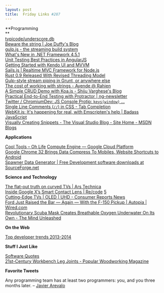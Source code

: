 ```yaml
---
layout: post
title:  Friday Links #287
---
```

**Programming  
**  
[typicode/underscore.db](https://github.com/typicode/underscore.db?utm_source=nodeweekly&utm_medium=email)   
[Beware the string | Joe Duffy's Blog](http://joeduffyblog.com/2012/10/30/beware-the-string/)   
[gulp.js - the streaming build system](http://gulpjs.com/)   
[What's New in .NET Framework 4.5.1](http://www.dotnetcurry.com/showarticle.aspx?ID=968)   
[Unit Testing Best Practices in AngularJS](http://andyshora.com/unit-testing-best-practices-angularjs.html?utm_source=ng-newsletter&utm_campaign=efb11cb67c-AngularJS_Newsletter_1_14_141_14_2014&utm_medium=email&utm_term=0_fa61364f13-efb11cb67c-88880093)   
[Getting Started with Kendo UI and MVVM](http://www.kendoui.com/blogs/teamblog/posts/14-01-14/getting-started-with-kendo-ui-and-mvvm.aspx?utm_source=javascriptweekly&utm_medium=email)   
[Sails.js | Realtime MVC Framework for Node.js](http://sailsjs.org/#!)  
[Rust 0.9 Released With Revised Threading Model](http://www.infoq.com/news/2014/01/rust09?utm_campaign=infoq_content&utm_source=infoq&utm_medium=feed&utm_term=global&utm_reader=feedly)   
[Gulp-style stream piping in Grunt, or anywhere else](http://blog.evanyou.me/2013/12/29/gulp-piping/?utm_source=javascriptweekly&utm_medium=email)   
[The cost of working with strings - Ayende @ Rahien](http://ayende.com/blog/165313/the-cost-of-working-with-strings?Key=c278e80b-2e7b-41b8-8ab7-6ae3ddb003a8&utm_source=feedburner&utm_medium=feed&utm_campaign=Feed%3A+AyendeRahien+%28Ayende+%40+Rahien%29)   
[A Simple CRUD Demo with Koa.js - Shiju Varghese's Blog](http://weblogs.asp.net/shijuvarghese/archive/2014/01/12/a-simple-crud-demo-with-koa-js.aspx)  
[Practical End-to-End Testing with Protractor | ng-newsletter](http://www.ng-newsletter.com/posts/practical-protractor.html?utm_source=ng-newsletter&utm_campaign=efb11cb67c-AngularJS_Newsletter_1_14_141_14_2014&utm_medium=email&utm_term=0_fa61364f13-efb11cb67c-88880093)   
[Twitter / ChromiumDev: JS Console Protip: `keys(window)` ...](https://twitter.com/ChromiumDev/status/423880231758213120/photo/1)   
[Single Line Comments (<code>//</code>) in CSS - Tab Completion](http://www.xanthir.com/b4U10)  
[WebKit.js: It's happening for real, with Emscripten's help | Badass JavaScript](http://badassjs.com/post/73526882798/webkit-js-its-happening-for-real-with-emscriptens)  
[Visually Creating Snippets - The Visual Studio Blog - Site Home - MSDN Blogs](http://blogs.msdn.com/b/visualstudio/archive/2014/01/15/visually-creating-snippets.aspx)

**Applications**

[Cool Tools – Oh Life](http://kk.org/cooltools/archives/13825) [Compute Engine — Google Cloud Platform](https://cloud.google.com/products/compute-engine/)   
[Google Chrome 32 Brings Data Compress To Mobiles, Website Shortcuts to Android](http://www.makeuseof.com/tag/google-chrome-32-brings-data-compress-to-mobiles-website-shortcuts-to-android/)  
[Spawner Data Generator | Free Development software downloads at SourceForge.net](http://sourceforge.net/projects/spawner/)

**Science and Technology**

[The flat-out truth on curved TVs | Ars Technica](http://arstechnica.com/gadgets/2014/01/whats-the-deal-with-curved-tvs/)   
[Inside Google X’s Smart Contact Lens | Re/code](http://recode.net/2014/01/16/inside-google-xs-smart-contact-lens/) [5   
Cutting-Edge TVs | OLED | UHD - Consumer Reports News](http://www.consumerreports.org/cro/news/2014/01/5-cutting-edge-tvs-that-will-rock-your-world/index.htm)   
[Ford Just Raised the Bar — Again — With the F-150 Pickup | Autopia | Wired.com](http://www.wired.com/autopia/2014/01/2015-ford-f-150/)  
[Revolutionary Scuba Mask Creates Breathable Oxygen Underwater On Its Own - The Mind Unleashed](http://themindunleashed.org/2014/01/revolutionary-scuba-mask-creates-breathable-oxygen-underwater.html)

**On the Web**

[Top developer trends 2013-2014](http://blog.pluralsight.com/dev-trends-2013-2014?utm_campaign=Wildfire+Message+-+What+will+be+the+biggest+dev+trend+in+2014%3F+%3D%3D%3E...&utm_content=po_769378&utm_medium=Social&utm_source=Twitter)

**Stuff I Just Like**

[Software Quotes](http://www.software-quot.es/)  
[21st-Century Workbench Leg Joints - Popular Woodworking Magazine](http://www.popularwoodworking.com/woodworking-blogs/editors-blog/21st-century-workbench-leg-joints)

**Favorite Tweets**

Any programming team has at least two programmers: you, and you three months later. – [Javier Arevalo](https://twitter.com/TheJare/status/421071548490203136)
